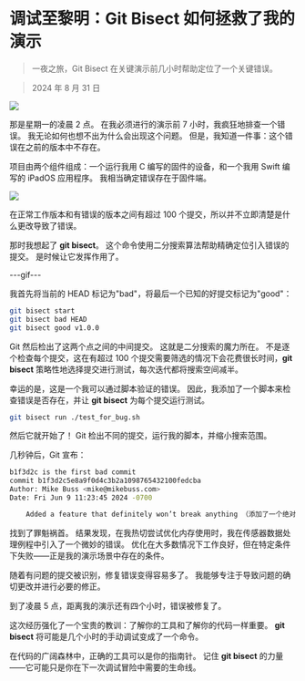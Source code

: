 # 调试至黎明：Git Bisect 如何拯救了我的演示

> 一夜之旅，Git Bisect 在关键演示前几小时帮助定位了一个关键错误。

> 2024 年 8 月 31 日

![](https://www.mikebuss.com/_next/image?url=%2Fimages%2Fposts%2Fdebugging-till-dawn%2Fcover.jpg&w=2048&q=75)

那是星期一的凌晨 2 点。 在我必须进行的演示前 7 小时，我疯狂地排查一个错误。 我无论如何也想不出为什么会出现这个问题。 但是，我知道一件事：这个错误在之前的版本中不存在。

项目由两个组件组成：一个运行我用 C 编写的固件的设备，和一个我用 Swift 编写的 iPadOS 应用程序。 我相当确定错误存在于固件端。

![](https://www.mikebuss.com/_next/image?url=%2Fimages%2Fposts%2Fdebugging-till-dawn%2Fdevices.jpg&w=1920&q=75)

在正常工作版本和有错误的版本之间有超过 100 个提交，所以并不立即清楚是什么更改导致了错误。

那时我想起了 **git bisect**。 这个命令使用二分搜索算法帮助精确定位引入错误的提交。 是时候让它发挥作用了。

\---gif---

我首先将当前的 HEAD 标记为"bad"，将最后一个已知的好提交标记为"good"：

```bash
git bisect start
git bisect bad HEAD
git bisect good v1.0.0
```

Git 然后检出了这两个点之间的中间提交。 这就是二分搜索的魔力所在。 不是逐个检查每个提交，这在有超过 100 个提交需要筛选的情况下会花费很长时间，**git bisect** 策略性地选择提交进行测试，每次迭代都将搜索空间减半。

幸运的是，这是一个我可以通过脚本验证的错误。 因此，我添加了一个脚本来检查错误是否存在，并让 **git bisect** 为每个提交运行测试。

```bash
git bisect run ./test_for_bug.sh
```

然后它就开始了！ Git 检出不同的提交，运行我的脚本，并缩小搜索范围。

几秒钟后，Git 宣布：

```bash
b1f3d2c is the first bad commit
commit b1f3d2c5e8a9f0d4c3b2a1098765432100fedcba
Author: Mike Buss <mike@mikebuss.com>
Date: Fri Jun 9 11:23:45 2024 -0700

    Added a feature that definitely won’t break anything （添加了一个绝对不会破坏任何东西的功能）
```

找到了罪魁祸首。 结果发现，在我热切尝试优化内存使用时，我在传感器数据处理例程中引入了一个微妙的错误。 优化在大多数情况下工作良好，但在特定条件下失败——正是我的演示场景中存在的条件。

随着有问题的提交被识别，修复错误变得容易多了。 我能够专注于导致问题的确切更改并进行必要的修正。

到了凌晨 5 点，距离我的演示还有四个小时，错误被修复了。

这次经历强化了一个宝贵的教训：了解你的工具和了解你的代码一样重要。 **git bisect** 将可能是几个小时的手动调试变成了一个命令。

在代码的广阔森林中，正确的工具可以是你的指南针。 记住 **git bisect** 的力量——它可能只是你在下一次调试冒险中需要的生命线。
